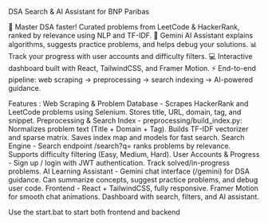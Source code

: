 DSA Search & AI Assistant for BNP Paribas

🚀 Master DSA faster! Curated problems from LeetCode & HackerRank, ranked by relevance using NLP and TF-IDF.
🤖 Gemini AI Assistant explains algorithms, suggests practice problems, and helps debug your solutions.
📊 Track your progress with user accounts and difficulty filters.
💻 Interactive dashboard built with React, TailwindCSS, and Framer Motion.
⚡ End-to-end pipeline: web scraping → preprocessing → search indexing → AI-powered guidance.

Features : 
Web Scraping & Problem Database - 
     Scrapes HackerRank and LeetCode problems using Selenium.
     Stores title, URL, domain, tag, and snippet.
Preprocessing & Search Index - 
     preprocessing/build_index.py:
     Normalizes problem text (Title + Domain + Tag).
     Builds TF-IDF vectorizer and sparse matrix.
     Saves index map and models for fast search.
Search Engine - 
     Search endpoint /search?q=<query> ranks problems by relevance.
     Supports difficulty filtering (Easy, Medium, Hard).
User Accounts & Progress - 
     Sign up / login with JWT authentication.
     Track solved/in-progress problems.
AI Learning Assistant - 
     Gemini chat interface (/gemini) for DSA guidance.
     Can summarize concepts, suggest practice problems, and debug user code.
Frontend - 
     React + TailwindCSS, fully responsive.
     Framer Motion for smooth chat animations.
     Dashboard with search, filters, and AI assistant.

Use the start.bat to start both frontend and backend
